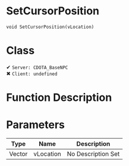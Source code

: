 # SetCursorPosition
```
void SetCursorPosition(vLocation)
```
# Class
✔ `Server: CDOTA_BaseNPC`  
✖ `Client: undefined`  

# Function Description

# Parameters
Type|Name|Description
--|--|--
Vector|vLocation|No Description Set
